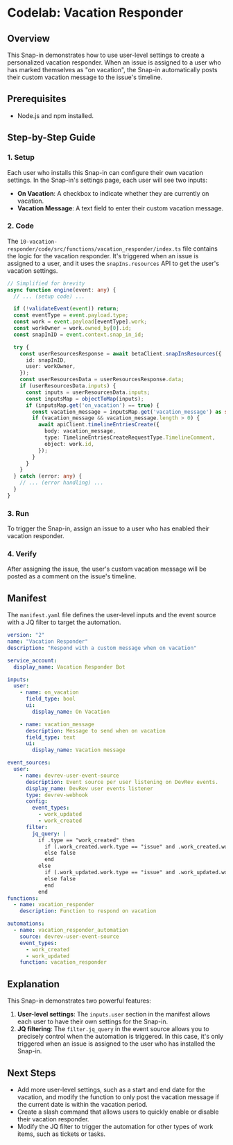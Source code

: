# Codelab: Vacation Responder

## Overview
This Snap-in demonstrates how to use user-level settings to create a personalized vacation responder. When an issue is assigned to a user who has marked themselves as "on vacation", the Snap-in automatically posts their custom vacation message to the issue's timeline.

## Prerequisites
- Node.js and npm installed.

## Step-by-Step Guide

### 1. Setup
Each user who installs this Snap-in can configure their own vacation settings. In the Snap-in's settings page, each user will see two inputs:
- **On Vacation**: A checkbox to indicate whether they are currently on vacation.
- **Vacation Message**: A text field to enter their custom vacation message.

### 2. Code
The `10-vacation-responder/code/src/functions/vacation_responder/index.ts` file contains the logic for the vacation responder. It's triggered when an issue is assigned to a user, and it uses the `snapIns.resources` API to get the user's vacation settings.

```typescript
// Simplified for brevity
async function engine(event: any) {
  // ... (setup code) ...

  if (!validateEvent(event)) return;
  const eventType = event.payload.type;
  const work = event.payload[eventType].work;
  const workOwner = work.owned_by[0].id;
  const snapInID = event.context.snap_in_id;

  try {
    const userResourcesResponse = await betaClient.snapInsResources({
      id: snapInID,
      user: workOwner,
    });
    const userResourcesData = userResourcesResponse.data;
    if (userResourcesData.inputs) {
      const inputs = userResourcesData.inputs;
      const inputsMap = objectToMap(inputs);
      if (inputsMap.get('on_vacation') == true) {
        const vacation_message = inputsMap.get('vacation_message') as string;
        if (vacation_message && vacation_message.length > 0) {
          await apiClient.timelineEntriesCreate({
            body: vacation_message,
            type: TimelineEntriesCreateRequestType.TimelineComment,
            object: work.id,
          });
        }
      }
    }
  } catch (error: any) {
    // ... (error handling) ...
  }
}
```

### 3. Run
To trigger the Snap-in, assign an issue to a user who has enabled their vacation responder.

### 4. Verify
After assigning the issue, the user's custom vacation message will be posted as a comment on the issue's timeline.

## Manifest
The `manifest.yaml` file defines the user-level inputs and the event source with a JQ filter to target the automation.

```yaml
version: "2"
name: "Vacation Responder"
description: "Respond with a custom message when on vacation"

service_account:
  display_name: Vacation Responder Bot

inputs:
  user:
    - name: on_vacation
      field_type: bool
      ui:
        display_name: On Vacation

    - name: vacation_message
      description: Message to send when on vacation
      field_type: text
      ui:
        display_name: Vacation message

event_sources:
  user:
    - name: devrev-user-event-source
      description: Event source per user listening on DevRev events.
      display_name: DevRev user events listener
      type: devrev-webhook
      config:
        event_types:
          - work_updated
          - work_created
      filter:
        jq_query: |
          if .type == "work_created" then
            if (.work_created.work.type == "issue" and .work_created.work.owned_by[0].id == $user.id) then true
            else false
            end
          else
            if (.work_updated.work.type == "issue" and .work_updated.work.owned_by[0].id == $user.id) then true
            else false
            end
          end
functions:
  - name: vacation_responder
    description: Function to respond on vacation

automations:
  - name: vacation_responder_automation
    source: devrev-user-event-source
    event_types:
      - work_created
      - work_updated
    function: vacation_responder
```

## Explanation
This Snap-in demonstrates two powerful features:
1.  **User-level settings**: The `inputs.user` section in the manifest allows each user to have their own settings for the Snap-in.
2.  **JQ filtering**: The `filter.jq_query` in the event source allows you to precisely control when the automation is triggered. In this case, it's only triggered when an issue is assigned to the user who has installed the Snap-in.

## Next Steps
- Add more user-level settings, such as a start and end date for the vacation, and modify the function to only post the vacation message if the current date is within the vacation period.
- Create a slash command that allows users to quickly enable or disable their vacation responder.
- Modify the JQ filter to trigger the automation for other types of work items, such as tickets or tasks.
